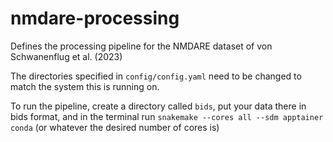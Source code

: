 # nmdare-processing

Defines the processing pipeline for the NMDARE dataset of von Schwanenflug et al. (2023)

The directories specified in `config/config.yaml` need to be changed to match the system this is running on.

To run the pipeline, create a directory called `bids`, put your data there in bids format, and in the terminal run `snakemake --cores all --sdm apptainer conda` (or whatever the desired number of cores is)